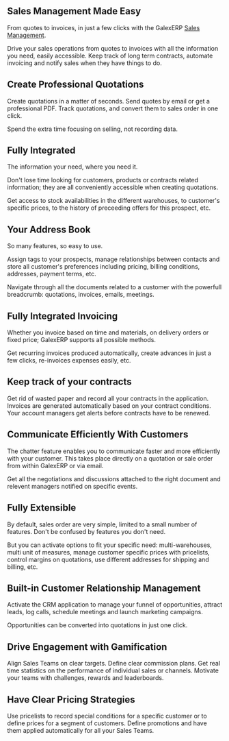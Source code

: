 Sales Management Made Easy
--------------------------

From quotes to invoices, in just a few clicks with the GalexERP <a href="https://www.galex.com/page/crm">Sales Management</a>.

Drive your sales operations from quotes to invoices with all the information
you need, easily accessible. Keep track of long term contracts, automate
invoicing and notify sales when they have things to do.

Create Professional Quotations
------------------------------

Create quotations in a matter of seconds. Send quotes by email or get a
professional PDF. Track quotations, and convert them to sales order in one
click.

Spend the extra time focusing on selling, not recording data.

Fully Integrated
----------------

The information your need, where you need it.

Don't lose time looking for customers, products or contracts related
information; they are all conveniently accessible when creating quotations.

Get access to stock availabilities in the different warehouses, to customer's
specific prices, to the history of preceeding offers for this prospect, etc.


Your Address Book
-----------------

So many features, so easy to use.

Assign tags to your prospects, manage
relationships between contacts and store all customer's preferences including
pricing, billing conditions, addresses, payment terms, etc.

Navigate through all the documents related to a customer with the powerfull
breadcrumb: quotations, invoices, emails, meetings.

Fully Integrated Invoicing
--------------------------

Whether you invoice based on time and materials, on delivery orders or fixed
price; GalexERP supports all possible methods.

Get recurring invoices produced automatically, create advances in just a few
clicks, re-invoices expenses easily, etc.

Keep track of your contracts
----------------------------

Get rid of wasted paper and record all your contracts in the application.
Invoices are generated automatically based on your contract conditions. Your
account managers get alerts before contracts have to be renewed.

Communicate Efficiently With Customers
--------------------------------------

The chatter feature enables you to communicate faster and more efficiently with
your customer. This takes place directly on a quotation or sale order from
within GalexERP or via email.

Get all the negotiations and discussions attached to the right document and
relevent managers notified on specific events.

Fully Extensible
----------------

By default, sales order are very simple, limited to a small number of features.
Don't be confused by features you don't need.

But you can activate options to fit your specific need: multi-warehouses, multi
unit of measures, manage customer specific prices with pricelists, control
margins on quotations, use different addresses for shipping and billing, etc.

Built-in Customer Relationship Management
-----------------------------------------

Activate the CRM application to manage your funnel of opportunities, attract
leads, log calls, schedule meetings and launch marketing campaigns.

Opportunities can be converted into quotations in just one click.

Drive Engagement with Gamification
----------------------------------

Align Sales Teams on clear targets. Define clear commission plans. Get real
time statistics on the performance of individual sales or channels. Motivate your
teams with challenges, rewards and leaderboards.

Have Clear Pricing Strategies
-----------------------------

Use pricelists to record special conditions for a specific customer or to
define prices for a segment of customers. Define promotions and have them
applied automatically for all your Sales Teams.

